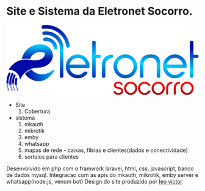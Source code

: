 <h1>Site e Sistema da Eletronet Socorro.</h1>
<img src="https://github.com/Davi-S-Silva/eletronet_app/blob/main/public/images/logo_eletronet.png"/>
<ul>
    <li>
        Site
        <ol>
            <li>Cobertura</li>
        </ol>
    </li>
    <li>sistema
         <ol>
             <li>mkauth</li>
             <li>mikrotik</li>
             <li>emby</li>
             <li>whatsapp</li>
             <li>mapas de rede - caixas, fibras e clientes(dados e conectividade)</li>
             <li>sorteios para clientes</li>
        </ol>
     </li>
 </ul>
    
Desenvolvido em php com o framwork laravel, html, css, javascript, banco de dados mysql.
Integracao com as apis do mkauth, mikrotik, emby server e whatsapp(node.js, venom bot)
Design do site produzido por <a href="https://www.instagram.com/leocosta.designer/">leo victor</a> 
